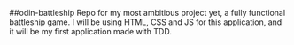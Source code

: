 ##odin-battleship
Repo for my most ambitious project yet, a fully functional battleship game.
I will be using HTML, CSS and JS for this application, and it will be my first application made with TDD.
